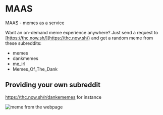 # MAAS
MAAS - memes as a service

Want an on-demand meme experience anywhere? Just send a request to [https://thc.now.sh/](https://thc.now.sh/) and get a random meme from these subreddits:

* memes
* dankmemes
* me_irl
* Memes_Of_The_Dank

## Providing your own subreddit
https://thc.now.sh/r/dankememes for instance

![meme from the webpage](https://thc.now.sh/)
